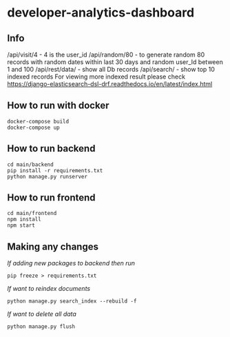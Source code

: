 # developer-analytics-dashboard

## Info

/api/visit/4 -  4 is the user_id
/api/random/80 - to generate random 80 records with random dates within last 30 days and random user_Id between 1 and 100
/api/rest/data/ - show all Db records
/api/search/ -  show top 10 indexed records
For viewing more indexed result please check https://django-elasticsearch-dsl-drf.readthedocs.io/en/latest/index.html


## How to run with docker

```
docker-compose build
docker-compose up
```

## How to run backend 

```
cd main/backend
pip install -r requirements.txt
python manage.py runserver
```

## How to run frontend 
```
cd main/frontend
npm install
npm start
```


## Making any changes

*If adding new packages to backend then run*

```
pip freeze > requirements.txt
```

*If want to reindex documents*

```
python manage.py search_index --rebuild -f
```
*If want to delete all data*

```
python manage.py flush
```





